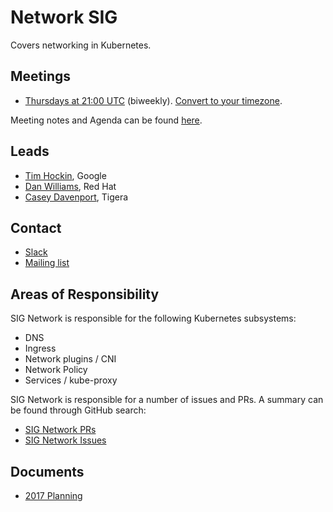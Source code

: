 <!---
This is an autogenerated file!

Please do not edit this file directly, but instead make changes to the
sigs.yaml file in the project root.

To understand how this file is generated, see generator/README.md.
-->
# Network SIG

Covers networking in Kubernetes.

## Meetings
* [Thursdays at 21:00 UTC](https://zoom.us/j/5806599998) (biweekly). [Convert to your timezone](http://www.thetimezoneconverter.com/?t=21:00&tz=UTC).

Meeting notes and Agenda can be found [here](https://docs.google.com/document/d/1_w77-zG_Xj0zYvEMfQZTQ-wPP4kXkpGD8smVtW_qqWM/edit).

## Leads
* [Tim Hockin](https://github.com/thockin), Google
* [Dan Williams](https://github.com/dcbw), Red Hat
* [Casey Davenport](https://github.com/caseydavenport), Tigera

## Contact
* [Slack](https://kubernetes.slack.com/messages/sig-network)
* [Mailing list](https://groups.google.com/forum/#!forum/kubernetes-sig-network)

<!-- BEGIN CUSTOM CONTENT -->
## Areas of Responsibility

SIG Network is responsible for the following Kubernetes subsystems:

- DNS
- Ingress
- Network plugins / CNI
- Network Policy
- Services / kube-proxy

SIG Network is responsible for a number of issues and PRs. A summary can be found through GitHub search:

* [SIG Network PRs](https://github.com/issues?utf8=%E2%9C%93&q=team%3Akubernetes%2Fsig-network+is%3Aopen+is%3Apr+)
* [SIG Network Issues](https://github.com/issues?utf8=%E2%9C%93&q=team%3A%22kubernetes%2Fsig-network%22+is%3Aopen+is%3Aissue)

## Documents

* [2017 Planning](https://docs.google.com/document/d/1fBxC36UCBnqY_w3m3TjdnXFsIT--GS6HmKb5o0nhkTk/edit#)
<!-- END CUSTOM CONTENT -->
